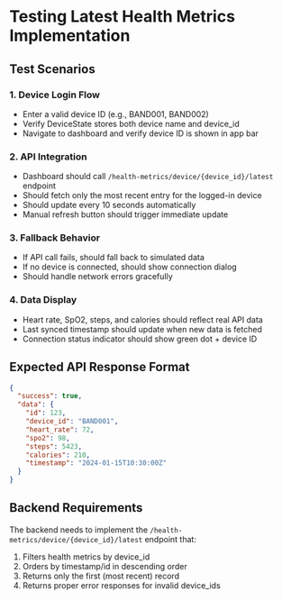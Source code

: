 # Testing Latest Health Metrics Implementation

## Test Scenarios

### 1. Device Login Flow
- Enter a valid device ID (e.g., BAND001, BAND002)
- Verify DeviceState stores both device name and device_id
- Navigate to dashboard and verify device ID is shown in app bar

### 2. API Integration
- Dashboard should call `/health-metrics/device/{device_id}/latest` endpoint
- Should fetch only the most recent entry for the logged-in device
- Should update every 10 seconds automatically
- Manual refresh button should trigger immediate update

### 3. Fallback Behavior
- If API call fails, should fall back to simulated data
- If no device is connected, should show connection dialog
- Should handle network errors gracefully

### 4. Data Display
- Heart rate, SpO2, steps, and calories should reflect real API data
- Last synced timestamp should update when new data is fetched
- Connection status indicator should show green dot + device ID

## Expected API Response Format
```json
{
  "success": true,
  "data": {
    "id": 123,
    "device_id": "BAND001",
    "heart_rate": 72,
    "spo2": 98,
    "steps": 5423,
    "calories": 210,
    "timestamp": "2024-01-15T10:30:00Z"
  }
}
```

## Backend Requirements
The backend needs to implement the `/health-metrics/device/{device_id}/latest` endpoint that:
1. Filters health metrics by device_id
2. Orders by timestamp/id in descending order
3. Returns only the first (most recent) record
4. Returns proper error responses for invalid device_ids